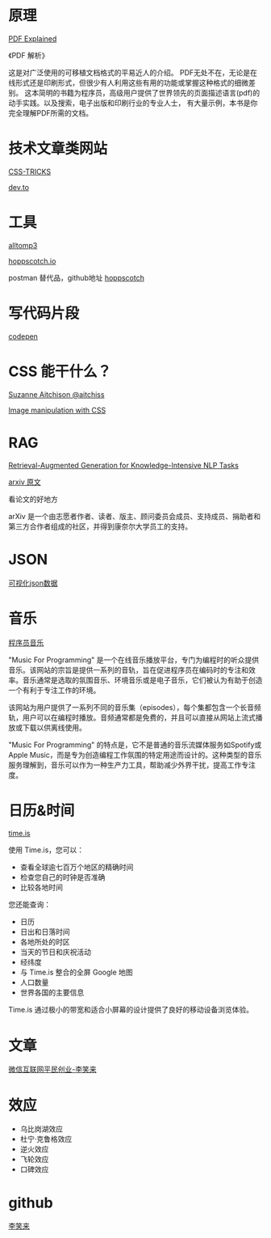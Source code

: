 # 原理

[PDF Explained](https://zxyle.github.io/PDF-Explained/)

《PDF 解析》

这是对广泛使用的可移植文档格式的平易近人的介绍。 PDF无处不在，无论是在线形式还是印刷形式，但很少有人利用这些有用的功能或掌握这种格式的细微差别。 这本简明的书籍为程序员，高级用户提供了世界领先的页面描述语言(pdf)的动手实践。以及搜索，电子出版和印刷行业的专业人士， 有大量示例，本书是你完全理解PDF所需的文档。

# 技术文章类网站

[CSS-TRICKS](https://css-tricks.com/)

[dev.to](https://dev.to/)

# 工具

[alltomp3](https://alltomp3.org/)


[hoppscotch.io](https://hoppscotch.io/)

postman 替代品，github地址 [hoppscotch](https://github.com/hoppscotch/hoppscotch)


# 写代码片段

[codepen](https://codepen.io/)

# CSS 能干什么？

[Suzanne Aitchison @aitchiss](https://codepen.io/aitchiss/collections/)

[Image manipulation with CSS](https://dev.to/ziizium/image-manipulation-with-css-11dd)

# RAG

[Retrieval-Augmented Generation for Knowledge-Intensive NLP Tasks](https://ar5iv.labs.arxiv.org/html/2005.11401)

[arxiv 原文](https://arxiv.org/abs/2005.11401)

看论文的好地方

arXiv 是一个由志愿者作者、读者、版主、顾问委员会成员、支持成员、捐助者和第三方合作者组成的社区，并得到康奈尔大学员工的支持。

# JSON

[可视化json数据](https://apvarun.github.io/graphize/)

# 音乐

[程序员音乐](https://musicforprogramming.net/latest/)

"Music For Programming" 是一个在线音乐播放平台，专门为编程时的听众提供音乐。该网站的宗旨是提供一系列的音轨，旨在促进程序员在编码时的专注和效率。音乐通常是选取的氛围音乐、环境音乐或是电子音乐，它们被认为有助于创造一个有利于专注工作的环境。

该网站为用户提供了一系列不同的音乐集（episodes），每个集都包含一个长音频轨，用户可以在编程时播放。音频通常都是免费的，并且可以直接从网站上流式播放或下载以供离线使用。

"Music For Programming" 的特点是，它不是普通的音乐流媒体服务如Spotify或Apple Music，而是专为创造编程工作氛围的特定用途而设计的。这种类型的音乐服务理解到，音乐可以作为一种生产力工具，帮助减少外界干扰，提高工作专注度。

# 日历&时间

[time.is](https://time.is/)

使用 Time.is，您可以：

- 查看全球逾七百万个地区的精确时间
- 检查您自己的时钟是否准确
- 比较各地时间

您还能查询：

- 日历
- 日出和日落时间
- 各地所处的时区
- 当天的节日和庆祝活动
- 经纬度
- 与 Time.is 整合的全屏 Google 地图
- 人口数量
- 世界各国的主要信息

Time.is 通过极小的带宽和适合小屏幕的设计提供了良好的移动设备浏览体验。

# 文章

[微信互联网平民创业-李笑来](https://github.com/xiaolai/everyones-guide-for-starting-up-on-wechat-network)

# 效应

- 乌比岗湖效应
- 杜宁·克鲁格效应
- 逆火效应
- 飞轮效应
- 口碑效应

# github

[李笑来](https://github.com/xiaolai)